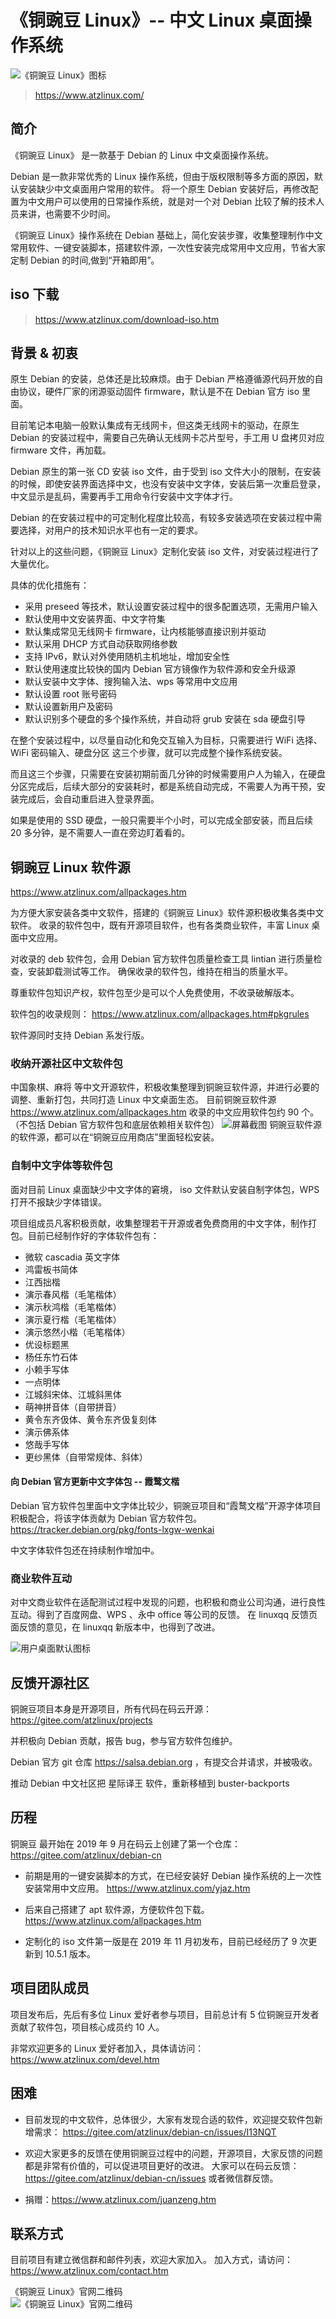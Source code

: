 # 《铜豌豆 Linux》-- 中文 Linux 桌面操作系统
![《铜豌豆 Linux》图标](https://www.atzlinux.com/pics/logo/atzlinux-logo-2023.svg)

> https://www.atzlinux.com/

## 简介

《铜豌豆 Linux》 是一款基于 Debian 的 Linux 中文桌面操作系统。

Debian 是一款非常优秀的 Linux 操作系统，但由于版权限制等多方面的原因，默认安装缺少中文桌面用户常用的软件。
将一个原生 Debian 安装好后，再修改配置为中文用户可以使用的日常操作系统，就是对一个对 Debian 比较了解的技术人员来讲，也需要不少时间。

《铜豌豆 Linux》操作系统在 Debian 基础上，简化安装步骤，收集整理制作中文常用软件、一键安装脚本，搭建软件源，一次性安装完成常用中文应用，节省大家定制 Debian 的时间,做到“开箱即用”。

## iso 下载
> https://www.atzlinux.com/download-iso.htm

## 背景 & 初衷

原生 Debian 的安装，总体还是比较麻烦。由于 Debian 严格遵循源代码开放的自由协议，硬件厂家的闭源驱动固件 firmware，默认是不在 Debian 官方 iso 里面。

目前笔记本电脑一般默认集成有无线网卡，但这类无线网卡的驱动，在原生 Debian 的安装过程中，需要自己先确认无线网卡芯片型号，手工用 U 盘拷贝对应 firmware 文件，再加载。

Debian 原生的第一张 CD 安装 iso 文件，由于受到 iso 文件大小的限制，在安装的时候，即使安装界面选择中文，也没有安装中文字体，安装后第一次重启登录，中文显示是乱码，需要再手工用命令行安装中文字体才行。

Debian 的在安装过程中的可定制化程度比较高，有较多安装选项在安装过程中需要选择，对用户的技术知识水平也有一定的要求。

针对以上的这些问题，《铜豌豆 Linux》定制化安装 iso 文件，对安装过程进行了大量优化。

具体的优化措施有：
- 采用 preseed 等技术，默认设置安装过程中的很多配置选项，无需用户输入
- 默认使用中文安装界面、中文字符集
- 默认集成常见无线网卡 firmware，让内核能够直接识别并驱动
- 默认采用 DHCP 方式自动获取网络参数
- 支持 IPv6，默认对外使用随机主机地址，增加安全性
- 默认使用速度比较快的国内 Debian 官方镜像作为软件源和安全升级源
- 默认安装中文字体、搜狗输入法、wps 等常用中文应用
- 默认设置 root 账号密码
- 默认设置新用户及密码
- 默认识别多个硬盘的多个操作系统，并自动将 grub 安装在 sda 硬盘引导

在整个安装过程中，以尽量自动化和免交互输入为目标，只需要进行 WiFi 选择、WiFi 密码输入、硬盘分区 这三个步骤，就可以完成整个操作系统安装。

而且这三个步骤，只需要在安装初期前面几分钟的时候需要用户人为输入，在硬盘分区完成后，后续大部分的安装耗时，都是系统自动完成，不需要人为再干预，安装完成后，会自动重启进入登录界面。

如果是使用的 SSD 硬盘，一般只需要半个小时，可以完成全部安装，而且后续 20 多分钟，是不需要人一直在旁边盯着看的。

## 铜豌豆 Linux 软件源
https://www.atzlinux.com/allpackages.htm

为方便大家安装各类中文软件，搭建的《铜豌豆 Linux》软件源积极收集各类中文软件。
收录的软件包中，既有开源项目软件，也有各类商业软件，丰富 Linux 桌面中文应用。

对收录的 deb 软件包，会用 Debian 官方软件包质量检查工具 lintian 进行质量检查，安装卸载测试等工作。
确保收录的软件包，维持在相当的质量水平。

尊重软件包知识产权，软件包至少是可以个人免费使用，不收录破解版本。

软件包的收录规则：
https://www.atzlinux.com/allpackages.htm#pkgrules

软件源同时支持 Debian 系发行版。

### 收纳开源社区中文软件包

中国象棋、麻将 等中文开源软件，积极收集整理到铜豌豆软件源，并进行必要的调整、重新打包，共同打造 Linux 中文桌面生态。
目前铜豌豆软件源 https://www.atzlinux.com/allpackages.htm 收录的中文应用软件包约 90 个。（不包括 Debian 官方软件包和底层依赖相关软件包）
![屏幕截图](https://cdn.atzlinux.com/debian/img/jieping.png)
铜豌豆软件源的软件源，都可以在“铜豌豆应用商店”里面轻松安装。

### 自制中文字体等软件包
面对目前 Linux 桌面缺少中文字体的窘境，
iso 文件默认安装自制字体包，WPS 打开不报缺少字体错误。

项目组成员凡客积极贡献，收集整理若干开源或者免费商用的中文字体，制作打包。目前已经制作好的字体软件包有：

- 微软 cascadia 英文字体
- 鸿雷板书简体
- 江西拙楷
- 演示春风楷（毛笔楷体）
- 演示秋鸿楷（毛笔楷体）
- 演示夏行楷（毛笔楷体）
- 演示悠然小楷（毛笔楷体）
- 优设标题黑
- 杨任东竹石体
- 小赖手写体
- 一点明体
- 江城斜宋体、江城斜黑体
- 萌神拼音体（自带拼音）
- 黄令东齐伋体、黄令东齐伋复刻体
- 演示佛系体
- 悠哉手写体
- 更纱黑体（自带常规体、斜体）

#### 向 Debian 官方更新中文字体包 -- 霞鹜文楷
Debian 官方软件包里面中文字体比较少，铜豌豆项目和“霞鹜文楷”开源字体项目积极配合，将该字体贡献为 Debian 官方软件包。
https://tracker.debian.org/pkg/fonts-lxgw-wenkai

中文字体软件包还在持续制作增加中。

### 商业软件互动
对中文商业软件在适配测试过程中发现的问题，也积极和商业公司沟通，进行良性互动。得到了百度网盘、WPS
、永中 office 等公司的反馈。
在 linuxqq 反馈页面反馈的意见，在 linuxqq 新版本中，也得到了改进。

![用户桌面默认图标](https://cdn.atzlinux.com/pics/desktop-item.png)

## 反馈开源社区

铜豌豆项目本身是开源项目，所有代码在码云开源：
https://gitee.com/atzlinux/projects

并积极向 Debian 贡献，报告 bug，参与官方软件包维护。

Debian 官方 git 仓库 https://salsa.debian.org ，有提交合并请求，并被吸收。

推动 Debian 中文社区把 星际译王 软件，重新移植到 buster-backports

## 历程

铜豌豆 最开始在 2019 年 9 月在码云上创建了第一个仓库：
https://gitee.com/atzlinux/debian-cn
- 前期是用的一键安装脚本的方式，在已经安装好 Debian 操作系统的上一次性安装常用中文应用。
https://www.atzlinux.com/yjaz.htm

- 后来自己搭建了 apt 软件源，方便软件包下载。
https://www.atzlinux.com/allpackages.htm

- 定制化的 iso 文件第一版是在 2019 年 11 月初发布，目前已经经历了 9 次更新到 10.5.1 版本。

## 项目团队成员

项目发布后，先后有多位 Linux 爱好者参与项目，目前总计有 5 位铜豌豆开发者贡献了软件包，项目核心成员约 10 人。

非常欢迎更多的 Linux 爱好者加入，具体请访问：
https://www.atzlinux.com/devel.htm

## 困难
- 目前发现的中文软件，总体很少，大家有发现合适的软件，欢迎提交软件包新增需求：
https://gitee.com/atzlinux/debian-cn/issues/I13NQT

- 欢迎大家更多的反馈在使用铜豌豆过程中的问题，开源项目，大家反馈的问题都是非常有价值的，可以促进项目更好的改进。
大家可以在码云反馈：
https://gitee.com/atzlinux/debian-cn/issues 或者微信群反馈。

- 捐赠：https://www.atzlinux.com/juanzeng.htm

## 联系方式

目前项目有建立微信群和邮件列表，欢迎大家加入。
加入方式，请访问：https://www.atzlinux.com/contact.htm

<p>《铜豌豆 Linux》官网二维码<br>
<img src="https://www.atzlinux.com/pics/qr-atzlinux-com.svg" alt="《铜豌豆 Linux》官网二维码">
</p>
